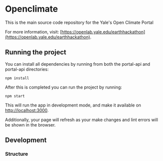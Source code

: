 # Openclimate

This is the main source code repository for the Yale's Open Climate Portal

For more information, visit: [https://openlab.yale.edu/earthhackathon](https://openlab.yale.edu/earthhackathon).

## Running the project

You can install all dependencies by running from both the portal-api and portal-api directories:

`npm install`

After this is completed you can run the project by running:

`npm start`

This will run the app in development mode, and make it available on [http://localhost:3000](http://localhost:3000).

Additionally, your page will refresh as your make changes and lint errors will be shown in the browser.

## Development

### Structure


